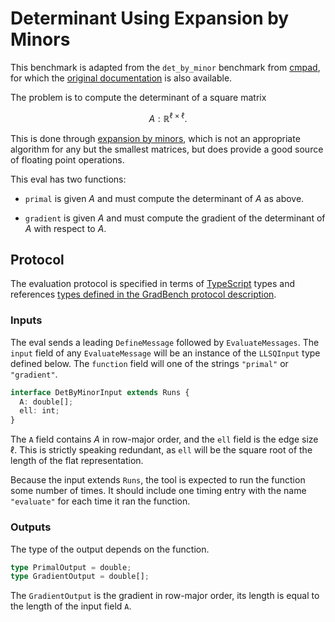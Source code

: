 # Determinant Using Expansion by Minors

This benchmark is adapted from the `det_by_minor` benchmark from
[cmpad][], for which the [original documentation][] is also available.

The problem is to compute the determinant of a square matrix

```math
A : \mathbb{R}^{\ell \times \ell}.
```

This is done through [expansion by minors][], which is not an
appropriate algorithm for any but the smallest matrices, but does
provide a good source of floating point operations.

This eval has two functions:

- `primal` is given $A$ and must compute the determinant of $A$ as above.

- `gradient` is given $A$ and must compute the gradient of the
  determinant of $A$ with respect to $A$.

## Protocol

The evaluation protocol is specified in terms of [TypeScript][] types
and references [types defined in the GradBench protocol
description][protocol].

### Inputs

The eval sends a leading `DefineMessage` followed by
`EvaluateMessages`. The `input` field of any `EvaluateMessage` will be
an instance of the `LLSQInput` type defined below. The `function`
field will one of the strings `"primal"` or `"gradient"`.

```typescript
interface DetByMinorInput extends Runs {
  A: double[];
  ell: int;
}
```

The `A` field contains $A$ in row-major order, and the `ell` field is
the edge size $\ell$. This is strictly speaking redundant, as `ell`
will be the square root of the length of the flat representation.

Because the input extends `Runs`, the tool is expected to run the
function some number of times. It should include one timing entry with
the name `"evaluate"` for each time it ran the function.

### Outputs

The type of the output depends on the function.

```typescript
type PrimalOutput = double;
type GradientOutput = double[];
```

The `GradientOutput` is the gradient in row-major order, its length is
equal to the length of the input field `A`.

[cmpad]: https://github.com/bradbell/cmpad
[original documentation]: https://cmpad.readthedocs.io/det_by_minor.html
[expansion by minors]: https://mathworld.wolfram.com/DeterminantExpansionbyMinors.html
[protocol]: /CONTRIBUTING.md#types
[typescript]: https://www.typescriptlang.org/
